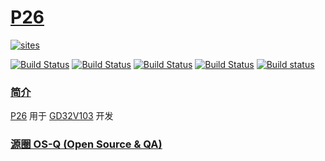 ﻿# [P26](https://github.com/OS-Q/P26)

[![sites](http://182.61.61.133/link/resources/OSQ.png)](http://www.OS-Q.com)

[![Build Status](https://github.com/OS-Q/P26/workflows/ubuntu/badge.svg)](https://github.com/OS-Q/P26/actions/workflows/ubuntu.yml)
[![Build Status](https://github.com/OS-Q/P26/workflows/windows/badge.svg)](https://github.com/OS-Q/P26/actions/workflows/windows.yml)
[![Build Status](https://github.com/OS-Q/P26/workflows/PlatformIO/badge.svg)](https://github.com/OS-Q/P26/actions/workflows/platformio.yml)
[![Build Status](https://travis-ci.com/OS-Q/P26.svg?branch=master)](https://travis-ci.com/OS-Q/P26)
[![Build status](https://ci.appveyor.com/api/projects/status/yrwbuwd51uacnrlq?svg=true)](https://ci.appveyor.com/project/Qitas/p26)

### [简介](https://github.com/OS-Q/P26/wiki)

[P26](https://github.com/OS-Q/P26) 用于 [GD32V103](https://github.com/SoCXin/GD32V103) 开发

### [源圈 OS-Q (Open Source & QA) ](http://www.OS-Q.com)
